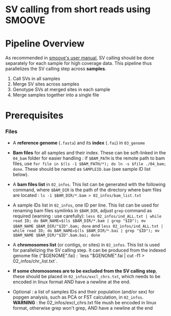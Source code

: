 # SV calling from short reads using **SMOOVE**

# Pipeline Overview

As recommended in [smoove's user manual](https://github.com/brentp/smoove/#population-calling), SV calling should be done separately for each sample for high coverage data. This pipeline thus parallelizes the SV calling step across **samples**.

1. Call SVs in all samples
2. Merge SV sites across samples
3. Genotype SVs at merged sites in each sample
4. Merge samples together into a single file


# Prerequisites

### Files 

* A **reference genome** (`.fasta`) and its **index** (`.fai`) in `03_genome`
* **Bam files** for all samples and their index. These can be soft-linked in the `04_bam` folder for easier handling : if `$BAM_PATH` is the remote path to bam files, use `for file in $(ls -1 $BAM_PATH/*); do ln -s $file ./04_bam; done`. These should be named as `SAMPLEID.bam` (see sample ID list below).
* A **bam files list** in `02_infos`. This list can be generated with the following command, where `$BAM_DIR` is the path of the directory where bam files are located : `ls -1 $BAM_DIR/*.bam > 02_infos/bam_list.txt`
* A sample IDs list in `02_infos`, one ID per line. This list can be used for renaming bam files symlinks in `$BAM_DIR`, adjust `grep` command as required (warning : use carefully): `less 02_infos/ind_ALL.txt | while read ID; do BAM_NAME=$(ls $BAM_DIR/*.bam | grep "$ID"); mv $BAM_NAME $BAM_DIR/"$ID".bam; done` and `less 02_infos/ind_ALL.txt | while read ID; do BAM_NAME=$(ls $BAM_DIR/*.bai | grep "$ID"); mv $BAM_NAME $BAM_DIR/"$ID".bam.bai; done`
* A **chromosomes list** (or contigs, or sites) in `02_infos`. This list is used for parallelizing the SV calling step. It can be produced from the indexed genome file ("$GENOME".fai) : `less "$GENOME".fai | cut -f1 > 02_infos/chr_list.txt`. 
* **If some chromosomes are to be excluded from the SV calling step**, these should be placed in `02_infos/excl_chrs.txt`, which needs to be encoded in linux format AND have a newline at the end.

* Optional : a list of samples IDs and their population (and/or sex) for popgen analysis, such as PCA or FST calculation, in `02_infos`. **WARNING** : the 02_infos/excl_chrs.txt file mush be encoded in linux format, otherwise grep won't grep, AND have a newline at the end


